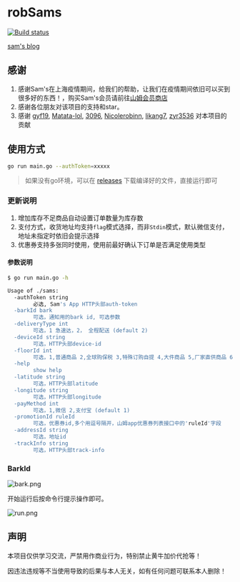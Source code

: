 # robSams

[![Build status](https://ci.appveyor.com/api/projects/status/v5lt859vmjm3v9i5?svg=true)](https://ci.appveyor.com/project/iscod/sams)

[sam's blog](https://robgoods.github.io/sams/)

## 感谢

1. 感谢Sam's在上海疫情期间，给我们的帮助，让我们在疫情期间依旧可以买到很多好的东西！，购买Sam's会员请前往[山姆会员商店](https://www.samsclub.cn/)
1. 感谢各位朋友对该项目的支持和star。
1. 感谢 [gyf19](https://github.com/gyf19), [Matata-lol](https://github.com/Matata-lol), [3096](https://github.com/3096), [Nicolerobinn](https://github.com/Nicolerobinn), [likang7](https://github.com/likang7), [zyr3536](https://github.com/zyr3536)  对本项目的贡献

## 使用方式

```sh
go run main.go --authToken=xxxxx
```

> 如果没有go环境，可以在 [releases](https://github.com/robGoods/sams/releases) 下载编译好的文件，直接运行即可

### 更新说明

1. 增加库存不足商品自动设置订单数量为库存数
1. 支付方式，收货地址均支持`flag`模式选择，而非`Stdin`模式，默认微信支付，地址未指定时依旧会提示选择
1. 优惠券支持多张同时使用，使用前最好确认下订单是否满足使用类型

#### 参数说明

```sh
$ go run main.go -h

Usage of ./sams:
  -authToken string
    	必选, Sam's App HTTP头部auth-token
  -barkId bark
    	可选，通知用的bark id, 可选参数
  -deliveryType int
    	可选，1 急速达，2， 全程配送 (default 2)
  -deviceId string
    	可选，HTTP头部device-id
  -floorId int
    	可选，1,普通商品 2,全球购保税 3,特殊订购自提 4,大件商品 5,厂家直供商品 6,特殊订购商品 7,失效商品 (default 1)
  -help
    	show help
  -latitude string
    	可选，HTTP头部latitude
  -longitude string
    	可选，HTTP头部longitude
  -payMethod int
    	可选，1,微信 2,支付宝 (default 1)
  -promotionId ruleId
    	可选，优惠券id,多个用逗号隔开，山姆app优惠券列表接口中的'ruleId'字段
  -addressId string
    	可选，地址id
  -trackInfo string
    	可选，HTTP头部track-info
```

### BarkId

![bark.png](https://robgoods.github.io/sams/assets/bark.png)

开始运行后按命令行提示操作即可。

![run.png](https://robgoods.github.io/sams/assets/run.png)

## 声明
本项目仅供学习交流，严禁用作商业行为，特别禁止黄牛加价代抢等！

因违法违规等不当使用导致的后果与本人无关，如有任何问题可联系本人删除！
